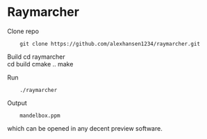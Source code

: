 # Raymarcher

Clone repo

		git clone https://github.com/alexhansen1234/raymarcher.git

Build
		cd raymarcher	
		cd build
		cmake ..
		make

Run

		./raymarcher

Output

		mandelbox.ppm

which can be opened in any decent preview software.
